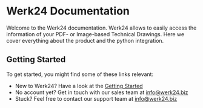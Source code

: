 # Werk24 Documentation

Welcome to the Werk24 documentation. Werk24 allows to easily access the information of your PDF- or Image-based Technical Drawings. Here we cover everything about the product and the python integration.

## Getting Started

To get started, you might find some of these links relevant:

- New to Werk24? Have a look at the [Getting Started](./basics/quickstart)
- No account yet? Get in touch with our sales team at [info@werk24.biz](mailto:info@werk24.biz)
- Stuck? Feel free to contact our support team at [info@werk24.biz](mailto:info@werk24.biz)
